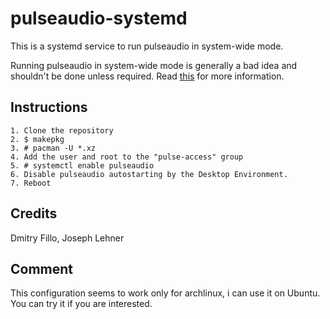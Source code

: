 # pulseaudio-systemd

This is a systemd service to run pulseaudio in system-wide mode.

Running pulseaudio in system-wide mode is generally a bad idea and shouldn't be done unless required.
Read [this](http://www.freedesktop.org/wiki/Software/PulseAudio/Documentation/User/WhatIsWrongWithSystemWide) for more 
information.

## Instructions
```
1. Clone the repository
2. $ makepkg
3. # pacman -U *.xz
4. Add the user and root to the "pulse-access" group
5. # systemctl enable pulseaudio
6. Disable pulseaudio autostarting by the Desktop Environment.
7. Reboot
```

Credits
-------
Dmitry Fillo, Joseph Lehner


Comment
------
This configuration seems to work only for archlinux, i can use it on Ubuntu.
You can try it if you are interested.
